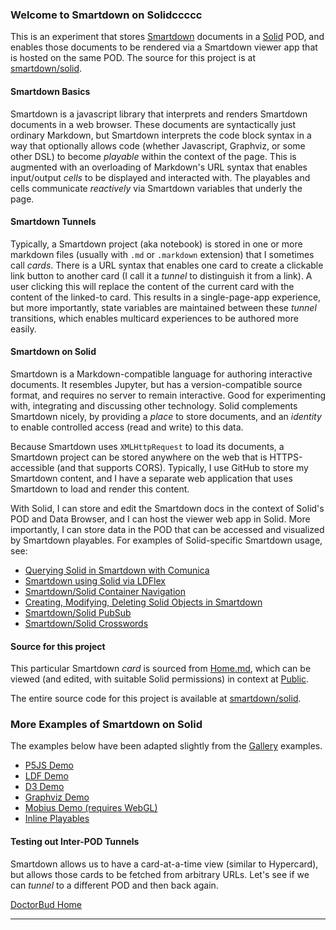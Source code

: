 ### Welcome to Smartdown on Solidccccc

This is an experiment that stores [Smartdown](https://smartdown.io) documents in a [Solid](https://solid.github.io/information/) POD, and enables those documents to be rendered via a Smartdown viewer app that is hosted on the same POD. The source for this project is at [smartdown/solid](https://github.com/smartdown/solid).

#### Smartdown Basics

Smartdown is a javascript library that interprets and renders Smartdown documents in a web browser. These documents are syntactically just ordinary Markdown, but Smartdown interprets the code block syntax in a way that optionally allows code (whether Javascript, Graphviz, or some other DSL) to become *playable* within the context of the page. This is augmented with an overloading of Markdown's URL syntax that enables input/output *cells* to be displayed and interacted with. The playables and cells communicate *reactively* via Smartdown variables that underly the page.


#### Smartdown Tunnels

Typically, a Smartdown project (aka notebook) is stored in one or more markdown files (usually with `.md` or `.markdown` extension) that I sometimes call *cards*. There is a URL syntax that enables one card to create a clickable link button to another card (I call it a *tunnel* to distinguish it from a link). A user clicking this will replace the content of the current card with the content of the linked-to card. This results in a single-page-app experience, but more importantly, state variables are maintained between these *tunnel* transitions, which enables multicard experiences to be authored more easily.


#### Smartdown on Solid

Smartdown is a Markdown-compatible language for authoring interactive documents. It resembles Jupyter, but has a version-compatible source format, and requires no server to remain interactive. Good for experimenting with, integrating and discussing other technology. Solid complements Smartdown nicely, by providing a *place* to store documents, and an *identity* to enable controlled access (read and write) to this data.

Because Smartdown uses `XMLHttpRequest` to load its documents, a Smartdown project can be stored anywhere on the web that is HTTPS-accessible (and that supports CORS). Typically, I use GitHub to store my Smartdown content, and I have a separate web application that uses Smartdown to load and render this content.

With Solid, I can store and edit the Smartdown docs in the context of Solid's POD and Data Browser, and I can host the viewer web app in Solid. More importantly, I can store data in the POD that can be accessed and visualized by Smartdown playables. For examples of Solid-specific Smartdown usage, see:

- [Querying Solid in Smartdown with Comunica](:@/public/SolidQueries.md)
- [Smartdown using Solid via LDFlex](:@/public/SolidLDFlex.md)
- [Smartdown/Solid Container Navigation](:@/public/SolidLDFlexContainer.md)
- [Creating, Modifying, Deleting Solid Objects in Smartdown](:@/public/SolidLDFlexMutation.md)
- [Smartdown/Solid PubSub](:@/public/SolidPubSub.md)
- [Smartdown/Solid Crosswords](:@/public/SolidCrossword.md)


#### Source for this project

This particular Smartdown *card* is sourced from [Home.md](https://smartdown.solidcommunity.net/public/Home.md), which can be viewed (and edited, with suitable Solid permissions) in context at [Public](https://smartdown.solidcommunity.net/public/).

The entire source code for this project is available at [smartdown/solid](https://github.com/smartdown/solid/).


### More Examples of Smartdown on Solid

The examples below have been adapted slightly from the [Gallery](https://smartdown.site) examples.

- [P5JS Demo](:@/public/P5JS.md)
- [LDF Demo](:@/public/LDF.md)
- [D3 Demo](:@/public/D3.md)
- [Graphviz Demo](:@/public/Graphviz.md)
- [Mobius Demo (requires WebGL)](:@/public/Mobius.md)
- [Inline Playables](:@/public/Inlines.md)


#### Testing out Inter-POD Tunnels

Smartdown allows us to have a card-at-a-time view (similar to Hypercard), but allows those cards to be fetched from arbitrary URLs. Let's see if we can *tunnel* to a different POD and then back again.

[DoctorBud Home](:@https://doctorbud.solidcommunity.net/public/Home.md)



---
